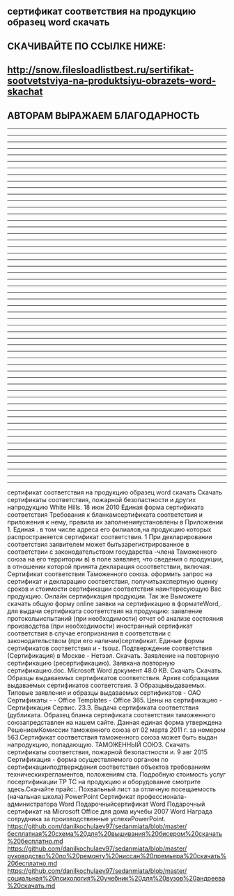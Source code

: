 сертификат соответствия на продукцию образец word скачать
--------------------------------------------------
СКАЧИВАЙТЕ ПО ССЫЛКЕ НИЖЕ:
--------------------------------------------------
http://snow.filesloadlistbest.ru/sertifikat-sootvetstviya-na-produktsiyu-obrazets-word-skachat
--------------------------------------------------
АВТОРАМ ВЫРАЖАЕМ БЛАГОДАРНОСТЬ
--------------------------------------------------
--------------------------------------------------
--------------------------------------------------
--------------------------------------------------
--------------------------------------------------
--------------------------------------------------
--------------------------------------------------
--------------------------------------------------
--------------------------------------------------
--------------------------------------------------
--------------------------------------------------
--------------------------------------------------
--------------------------------------------------
--------------------------------------------------
--------------------------------------------------
--------------------------------------------------
--------------------------------------------------
--------------------------------------------------
--------------------------------------------------
--------------------------------------------------
--------------------------------------------------
--------------------------------------------------
--------------------------------------------------
--------------------------------------------------
--------------------------------------------------
--------------------------------------------------
--------------------------------------------------
--------------------------------------------------
--------------------------------------------------
--------------------------------------------------
--------------------------------------------------
--------------------------------------------------
--------------------------------------------------
--------------------------------------------------
--------------------------------------------------
--------------------------------------------------
--------------------------------------------------
--------------------------------------------------
--------------------------------------------------
--------------------------------------------------
--------------------------------------------------
--------------------------------------------------
--------------------------------------------------
--------------------------------------------------
--------------------------------------------------
--------------------------------------------------
--------------------------------------------------
--------------------------------------------------
--------------------------------------------------
--------------------------------------------------
--------------------------------------------------
--------------------------------------------------
--------------------------------------------------
--------------------------------------------------
--------------------------------------------------
--------------------------------------------------
сертификат соответствия на продукцию образец word скачать Скачать сертификаты соответствия, пожарной безопастности и других напродукцию White Hills. 18 июн 2010  Единая форма сертификата соответствия  Требования к бланкамсертификата соответствия и приложения к нему, правила их заполненияустановлены в Приложении 1. Единая . в том числе адреса его филиалов,на продукцию которых распространяется сертификат соответствия. 1 При декларировании соответствия заявителем может бытьзарегистрированное в соответствии с законодательством государства -члена Таможенного союза на его территории  в) в поле заявляет, что сведения о продукции, в отношении которой принята декларация осоответствии, включая:. Сертификат соответствия Таможенного союза. оформить запрос на сертификат и декларацию соответствия, получитьэкспертную оценку сроков и стоимости сертификации соответствия наинтересующую Вас продукцию. Онлайн сертификация продукции. Так же Выможете скачать общую форму online заявки на сертификацию в форматеWord,. для выдачи сертификата соответствия на продукцию: заявление протоколыиспытаний (при необходимости) отчет об анализе состояния производства (при необходимости) иностранный сертификат соответствия в случае егопризнания в соответствии с законодательством (при его наличии)сертификат. Единые формы сертификатов соответствия и  - tsouz. Подтверждение соответствия (Сертификация)  в Москве - Нетээл. Скачать. Заявление на повторную сертификацию (ресертификацию). Заявкана повторную сертификацию.doc. Microsoft Word документ 48.0 KB. Скачать Скачать. Образцы выдаваемых сертификатов соответствия. Архив собразцами выдаваемых сертификатов соответствия. 3 Образцывыдаваемых. Типовые заявления и образцы выдаваемых сертификатов - ОАО
Сертификаты -  - Office Templates - Office 365. Цены на сертификацию - Сертификация Сервис. 23.3. Выдача сертификата соответствия (дубликата. Образец бланка сертификата соответствия таможенного союзапредставлен на нашем сайте. Данная единая форма утверждена РешениемКомиссии таможенного союза от 02 марта 2011 г. за номером 563.Сертификат соответствия таможенного союза может быть выдан напродукцию, попадающую. ТАМОЖЕННЫЙ СОЮЗ. Скачать сертификаты соответствия, пожарной безопастности и. 9 авг 2015  Сертификация - форма осуществляемого органом по сертификацииподтверждения соответствия объектов требованиям техническихрегламентов, положениям ста.  Подробную стоимость услуг посертификации ТР ТС на продукцию и оборудование смотрите здесь.Скачайте прайс:. Похвальный лист за отличную посещаемость (начальная школа) PowerPoint Сертификат профессионала-администратора Word  Подарочныйсертификат Word  Подарочный сертификат на Microsoft Office для дома иучебы 2007 Word  Награда сотрудника за производственные успехиPowerPoint.
https://github.com/danilkochulaev97/sedanmiata/blob/master/бесплатная%20схема%20для%20вышивания%20бисером%20скачать%20бесплатно.md
https://github.com/danilkochulaev97/sedanmiata/blob/master/руководство%20по%20ремонту%20ниссан%20премьера%20скачать%20бесплатно.md
https://github.com/danilkochulaev97/sedanmiata/blob/master/социальная%20психология%20учебник%20для%20вузов%20андреева%20скачать.md